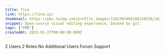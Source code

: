 ```yaml
---
title: Tina
link: https://tina.io/
thumbnail: https://pbs.twimg.com/profile_images/1181303466188128256/z62BjH1D_400x400.png
snippet: Open-source visual editing experience, backed by git.
tags: ["CMS"]
createdAt: 2023-01-27T00:00:00.000Z
---
```

2 Users
2 Roles
No Additional Users
Forum Support